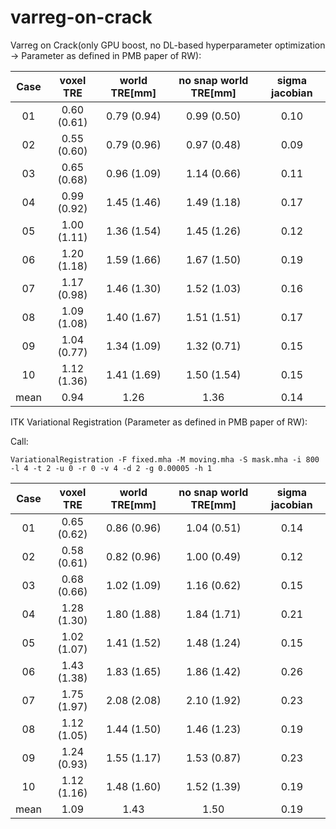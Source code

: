 # varreg-on-crack


Varreg on Crack(only GPU boost, no DL-based hyperparameter optimization -> Parameter as defined in PMB paper of RW):

| Case |  voxel TRE  | world TRE[mm] | no snap world TRE[mm] | sigma jacobian |
|:----:|:-----------:|:-------------:|:---------------------:|:--------------:|
|  01  | 0.60 (0.61) |  0.79 (0.94)  |      0.99 (0.50)      |      0.10      |
|  02  | 0.55 (0.60) |  0.79 (0.96)  |      0.97 (0.48)      |      0.09      |
|  03  | 0.65 (0.68) |  0.96 (1.09)  |      1.14 (0.66)      |      0.11      |
|  04  | 0.99 (0.92) |  1.45 (1.46)  |      1.49 (1.18)      |      0.17      |
|  05  | 1.00 (1.11) |  1.36 (1.54)  |      1.45 (1.26)      |      0.12      |
|  06  | 1.20 (1.18) |  1.59 (1.66)  |      1.67 (1.50)      |      0.19      |
|  07  | 1.17 (0.98) |  1.46 (1.30)  |      1.52 (1.03)      |      0.16      |
|  08  | 1.09 (1.08) |  1.40 (1.67)  |      1.51 (1.51)      |      0.17      |
|  09  | 1.04 (0.77) |  1.34 (1.09)  |      1.32 (0.71)      |      0.15      |
|  10  | 1.12 (1.36) |  1.41 (1.69)  |      1.50 (1.54)      |      0.15      |
| mean |    0.94     |     1.26      |         1.36          |      0.14      |

ITK Variational Registration (Parameter as defined in PMB paper of RW):

Call: 

```
VariationalRegistration -F fixed.mha -M moving.mha -S mask.mha -i 800 -l 4 -t 2 -u 0 -r 0 -v 4 -d 2 -g 0.00005 -h 1 
```

| Case |  voxel TRE  | world TRE[mm] | no snap world TRE[mm] | sigma jacobian |
|:----:|:-----------:|:-------------:|:---------------------:|:--------------:|
|  01  | 0.65 (0.62) |  0.86 (0.96)  |      1.04 (0.51)      |      0.14      |
|  02  | 0.58 (0.61) |  0.82 (0.96)  |      1.00 (0.49)      |      0.12      |
|  03  | 0.68 (0.66) |  1.02 (1.09)  |      1.16 (0.62)      |      0.15      |
|  04  | 1.28 (1.30) |  1.80 (1.88)  |      1.84 (1.71)      |      0.21      |
|  05  | 1.02 (1.07) |  1.41 (1.52)  |      1.48 (1.24)      |      0.15      |
|  06  | 1.43 (1.38) |  1.83 (1.65)  |      1.86 (1.42)      |      0.26      |
|  07  | 1.75 (1.97) |  2.08 (2.08)  |      2.10 (1.92)      |      0.23      |
|  08  | 1.12 (1.05) |  1.44 (1.50)  |      1.46 (1.23)      |      0.19      |
|  09  | 1.24 (0.93) |  1.55 (1.17)  |      1.53 (0.87)      |      0.23      |
|  10  | 1.12 (1.16) |  1.48 (1.60)  |      1.52 (1.39)      |      0.19      |
| mean |    1.09     |     1.43      |         1.50          |      0.19      |
